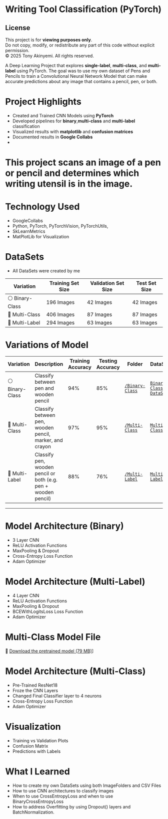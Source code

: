 # Writing Tool Classification (PyTorch)

## License
This project is for **viewing purposes only**.  
Do not copy, modify, or redistribute any part of this code without explicit permission.  
© 2025 Tony Akinyemi. All rights reserved.

A Deep Learning Project that explores **single-label**, **multi-class**, and **multi-label** using PyTorch. The goal was to use my own dataset of Pens and Pencils to train a Convolutional Neural Network Model that can make accurate predictions about any image that contains a pencil, pen, or both. 

# Project Highlights
- Created and Trained CNN Models using **PyTorch**
- Developed pipelines for **binary**,**multi-class** and **multi-label** classification
- Visualized results with **matplotlib** and **confusion matrices**
- Documented results in **Google Collabs**
- 
# This project scans an image of a pen or pencil and determines which writing utensil is in the image. 

# Technology Used
- GoogleCollabs
- Python, PyTorch, PyTorchVision, PyTorchUtils,
- SkLearnMetrics
- MatPlotLib for Visualization

# DataSets
- All DataSets were created by me

| Variation     | Training Set Size                             | Validation Set Size | Test Set Size |
|---------------|-----------------------------------------|----------|--------|
| ⚪️ Binary-Class  | 196 Images           | 42 Images | 42  Images  | 
| 🔵 Multi-Class          | 406 Images | 87 Images | 87 Images   | 
| 🔴 Multi-Label          | 294 Images | 63 Images | 63 Images   | 
# Variations of Model

| Variation     | Description                             | Training Accuracy | Testing Accuracy | Folder | DataSet |
|---------------|-----------------------------------------|----------|--------|--------|--------|
| ⚪️ Binary-Class  | Classify between pen and wooden pencil                 | 94% | 85%    | [`/Binary-Class`](./Binary-Class) |[`Binary-Class-DataSet`](https://drive.google.com/drive/folders/1Ge-QIjMrwEb83_CdX60tHpdv6QvaOkPr?usp=sharing) |
| 🔵 Multi-Class          | Classify between pen, wooden pencil, marker, and crayon  | 97% | 95%     | [`/Multi-Class`](./Multi-Class)  |[`Multi-Class`](https://drive.google.com/drive/folders/10k2idHeypnL9P-mZtAk7Cu4ZkneBGnaa?usp=drive_link])  |
| 🔴 Multi-Label          | Classify pen, wooden pencil or both (e.g. pen + wooden pencil) | 88% | 76%    | [`/Multi-Label`](./Multi-Label)  | [`Multi-Label`](https://drive.google.com/drive/folders/1d2gZBOxVIGMaaBOVZCiY6X8M6zgyyQOm?usp=sharing)  |


---

# Model Architecture (Binary)
- 3 Layer CNN
- ReLU Activation Functions
- MaxPooling & Dropout
- Cross-Entropy Loss Function
- Adam Optimizer

# Model Architecture (Multi-Label)
- 4 Layer CNN
- ReLU Activation Functions
- MaxPooling & Dropout
- BCEWithLogitsLoss Loss Function
- Adam Optimizer

# Multi-Class Model File
🔗 [Download the pretrained model (79 MB)](https://drive.google.com/file/d/1fcgxHiaBsN4wouQ0ZbU2qckgf6nHOKHf/view?usp=sharing)]

# Model Architecture (Multi-Class)
- Pre-Trained ResNet18
- Froze the CNN Layers
- Changed Final Classifier layer to 4 neurons
- Cross-Entropy Loss Function
- Adam Optimizer

# Visualization
- Training vs Validation Plots
- Confusion Matrix
- Predictions with Labels


# What I Learned
- How to create my own DataSets using both ImageFolders and CSV Files
- How to use CNN architectures to classify images
- When to use CrossEntropyLoss and when to use BinaryCrossEntropyLoss
- How to address Overfitting by using Dropout() layers and BatchNormalization.
